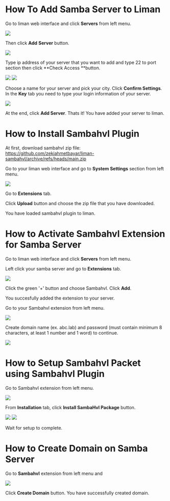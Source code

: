 # How To Add Samba Server to Liman

Go to liman web interface and click **Servers**  from left menu.

<img src="./Assets/1.png">

Then click **Add** **Server** button.

<img src="./Assets/2.png">

Type ip address of your server that you want to add and type 22 to port section then click **Check Access **button.

<img src="./Assets/3.png">

<img src="./Assets/4.png">



Choose a name for your server and pick your city. Click **Confirm Settings**. In the **Key** tab you need to type your login information of your server.

<img src="./Assets/5.png">

At the end, click **Add Server**. Thats it! You have added your server to liman.

# How to Install Sambahvl Plugin

At first, download sambahvl zip file: https://github.com/zekiahmetbayar/liman-sambahvl/archive/refs/heads/main.zip

Go to your liman web interface and go to **System Settings** section from left menu.

<img src="./Assets/15.png">

Go to **Extensions** tab.

Click **Upload** button and choose the zip file that you have downloaded.

You have loaded sambahvl plugin to liman.

# How to Activate Sambahvl Extension for Samba Server

Go to liman web interface and click **Servers** from left menu.

Left click your samba server and go to **Extensions** tab.

<img src="./Assets/8.png">

Click the green '+' button and choose Sambahvl. Click **Add**.

You succesfully added the extension to your server.

Go to your Sambahvl extension from left menu.

<img src="./Assets/14.png">

Create domain name (ex. abc.lab) and password (must contain minimum 8 characters, at least 1 number and 1 word) to continue.

<img src ="./Assets/10.png">



# How to Setup Sambahvl Packet using Sambahvl Plugin

Go to Sambahvl extension from left menu.

<img src="./Assets/sambahvl.png">

From **Installation** tab, click **Install SambaHvl Package** button.

<img src ="./Assets/11.png">

<img src ="./Assets/12.png">



Wait for setup to complete.







# How to Create Domain on Samba Server

Go to **Sambahvl** extension from left menu and

<img src="./Assets/13.png">

Click **Create Domain** button. You have successfully created domain.

